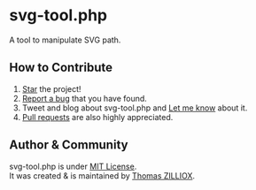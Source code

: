 svg-tool.php
======

A tool to manipulate SVG path.


How to Contribute
--------

1. [Star](https://github.com/tzi/svg-tool.php/stargazers) the project!
2. [Report a bug](https://github.com/tzi/svg-tool.php/issues/new) that you have found.
3. Tweet and blog about svg-tool.php and [Let me know](https://twitter.com/iamtzi) about it.
4. [Pull requests](CONTRIBUTING.md) are also highly appreciated.


Author & Community
--------

svg-tool.php is under [MIT License](http://tzi.mit-license.org/).<br>
It was created & is maintained by [Thomas ZILLIOX](http://tzi.fr).